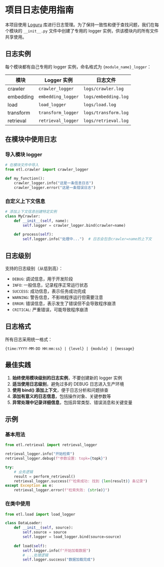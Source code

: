 # 项目日志使用指南

本项目使用 [Loguru](https://github.com/Delgan/loguru) 库进行日志管理。为了保持一致性和便于查找问题，我们在每个模块的 `__init__.py` 文件中创建了专用的 logger 实例，供该模块内的所有文件共享使用。

## 日志实例

每个模块都有自己专用的 logger 实例，命名格式为 `{module_name}_logger`：

| 模块 | Logger 实例 | 日志文件 |
| --- | --- | --- |
| crawler | `crawler_logger` | `logs/crawler.log` |
| embedding | `embedding_logger` | `logs/embedding.log` |
| load | `load_logger` | `logs/load.log` |
| transform | `transform_logger` | `logs/transform.log` |
| retrieval | `retrieval_logger` | `logs/retrieval.log` |

## 在模块中使用日志

### 导入模块 logger

```python
# 在模块文件中导入
from etl.crawler import crawler_logger

def my_function():
    crawler_logger.info("这是一条信息日志")
    crawler_logger.error("这是一条错误日志")
```

### 自定义上下文信息

```python
# 添加上下文信息创建特定实例
class MyCrawler:
    def __init__(self, name):
        self.logger = crawler_logger.bind(crawler=name)
        
    def process(self):
        self.logger.info("处理中...")  # 日志会包含crawler=name的上下文
```

## 日志级别

支持的日志级别（从低到高）：

- `DEBUG`: 调试信息，用于开发阶段
- `INFO`: 一般信息，记录程序正常运行状态
- `SUCCESS`: 成功信息，表示任务成功完成
- `WARNING`: 警告信息，不影响程序运行但需要注意
- `ERROR`: 错误信息，表示发生了错误但不会导致程序崩溃
- `CRITICAL`: 严重错误，可能导致程序崩溃

## 日志格式

所有日志采用统一格式：

```
{time:YYYY-MM-DD HH:mm:ss} | {level} | {module} | {message}
```

## 最佳实践

1. **始终使用模块级别的日志实例**，不要创建新的 logger 实例
2. **适当使用日志级别**，避免过多的 DEBUG 日志进入生产环境
3. **使用 bind() 添加上下文**，便于日志分析和问题排查
4. **添加有意义的日志信息**，包括操作对象、关键参数等
5. **异常处理中记录详细信息**，包括异常类型、错误消息和关键变量

## 示例

### 基本用法

```python
from etl.retrieval import retrieval_logger

retrieval_logger.info("开始检索")
retrieval_logger.debug(f"参数设置: topk={topk}")

try:
    # 业务逻辑
    result = perform_retrieval()
    retrieval_logger.success(f"检索成功: 找到 {len(result)} 条记录")
except Exception as e:
    retrieval_logger.error(f"检索失败: {str(e)}")
```

### 在类中使用

```python
from etl.load import load_logger

class DataLoader:
    def __init__(self, source):
        self.source = source
        self.logger = load_logger.bind(source=source)
    
    def load(self):
        self.logger.info(f"开始加载数据")
        # ...处理逻辑
        self.logger.success("数据加载完成")
``` 
